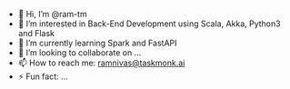 - 👋 Hi, I’m @ram-tm
- 👀 I’m interested in Back-End Development using Scala, Akka, Python3 and Flask
- 🌱 I’m currently learning Spark and FastAPI
- 💞️ I’m looking to collaborate on ...
- 📫 How to reach me: ramnivas@taskmonk.ai
- ⚡ Fun fact: ...

<!---
ram-tm/ram-tm is a ✨ special ✨ repository because its `README.md` (this file) appears on your GitHub profile.
You can click the Preview link to take a look at your changes.
--->
